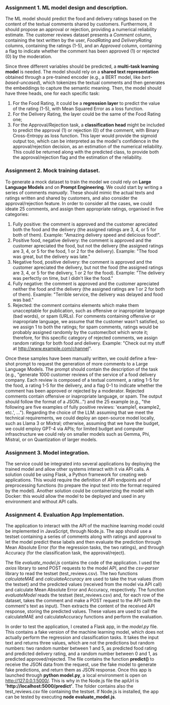 ### Assignment 1. ML model design and description.
The ML model should predict the food and delivery ratings based on the content of the textual comments shared by customers. Furthermore, it should propose an approval or rejection, providing a numerical reliability estimate.
The customer reviews dataset presents a _Comment_ column, containing the text written by the user, _FoodRating_ and _DeliveryRating_ columns, containing the ratings (1-5), and an _Approved_ column, containing a flag to indicate whether the comment has been approved (1) or rejected (0) by the moderation.

Since three different variables should be predicted, a **multi-task learning model** is needed. The model should rely on a **shared text representation** obtained through a pre-trained encoder (e.g., a BERT model, like _bert-based-uncased_), which tokenizes the textual comments and then generates the embeddings to capture the semantic meaning. 
Then, the model should have three heads, one for each specific task:
1) For the Food Rating, it could be a **regression layer** to predict the value of the rating (1-5), with Mean Squared Error as a loss function.
2) For the Delivery Rating, the layer could be the same of the Food Rating one;
3) For the Approval/Rejection task, a **classification head** might be included to predict the approval (1) or rejection (0) of the comment, with Binary Cross-Entropy as loss function. This layer would provide the sigmoid output too, which can be interpreted as the model's confidence in the approval/rejection decision, as an estimation of the numerical reliability. This could be returned along with the predicted class, to provide both the approval/rejection flag and the estimation of the reliability.

### Assignment 2. Mock training dataset.
To generate a mock dataset to train the model we could rely on **Large Language Models** and on **Prompt Engineering**.
We could start by writing a series of comments _manually_. These should mimic the actual texts and ratings written and shared by customers, and also consider the approval/rejection feature. In order to consider all the cases, we could ideate 25 comments, and assign them appropriate ratings, organised in five categories:
1) Fully positive: the comment is approved and the customer apreciated both the food and the delivery (the assigned ratings are 3, 4, or 5 for both of them). Example: "Amazing delivery speed and delicious food!". 
2) Positive food, negative delivery: the comment is approved and the customer apreciated the food, but not the delivery (the assigned ratings are 3, 4, or 5 for the food, 1 or 2 for the delivery). Example: "The food was great, but the delivery was late."
3) Negative food, positive delivery: the comment is approved and the customer apreciated the delivery, but not the food (the assigned ratings are 3, 4, or 5 for the delivery, 1 or 2 for the food). Example: "The delivery was perfectly on time, but I didn't like the food."
4) Fully negative: the comment is approved and the customer apreciated neither the food and the delivery (the assigned ratings are 1 or 2 for both of them). Example: "Terrible service, the delivery was delayed and food was bad."
5) Rejected: the comment contains elements which make them unacceptable for publication, such as offensive or inapropriate language (bad words), or spam (URLs). For comments containing offensive or inapropriate language, we assume that the customer wasn't satisfied, so we assign 1 to both the ratings; for spam comments, ratings would be probably assigned randomly by the customer/bot which wrote it; therefore, for this specific category of rejected comments, we assign random ratings for both food and delivery. Example: "Check out my stuff at http://www.example.com/channel".

Once these samples have been manually written, we could define a few-shot prompt to request the generation of more comments to a Large Language Models. The prompt should contain the description of the task (e.g., "generate 1000 customer reviews of the service of a food delivery company. Each review is composed of a textual comment, a rating 1-5 for the food, a rating 1-5 for the delivery, and a flag 0-1 to indicate whether the comment has been approved or rejected by a moderator. Rejected comments contain offensive or inapropriate language, or spam. The output should follow the format of a JSON...") and the 25 example (e.g., "the following are five examples of fully positive reviews: 'example1, example2, etc.', ...").
Regarding the choice of the LLM: assuming that we meet the technical requirements, we could deploy an open-source model locally, such as Llama 3 or Mixtral; otherwise, assuming that we have the budget, we could employ GPT-4 via APIs; for limited budget and computer infrasctructure we could rely on smaller models such as Gemma, Phi, Mistral, or on Quantization of larger models.

### Assignment 3. Model integration.
The service could be integrated into several applications by deploying the trained model and allow other systems interact with it via API calls. A solution could be using Flask, a Python framework for creating web applications. This would require the definition of API endpoints and of preprocessing functions (to prepare the input text into the format required by the model).
Another solution could be containerizing the model with Docker: this would allow the model to be deployed and used in any environment and without API calls.

### Assignment 4. Evaluation App Implementation.
The application to interact with the API of the machine learning model could be implemented in JavaScript, through Node.js. The app should use a testset containing a series of comments along with ratings and approval to let the model predict these labels and then evaluate the prediction through Mean Absolute Error (for the regression tasks, the two ratings), and through Accuracy (for the classification task, the approval/reject).

The file _evaluate_model.js_ contains the code of the application. I used the _axios_ library to send POST requests to the model API, and the _csv-parser_ library to read the testset (test_reviews.csv). The two functions _calculateMAE_ and _calculateAccuracy_ are used to take the true values (from the testset) and the predicted values (received from the model via API call) and calculate Mean Absolute Error and Accuracy, respectively. The function _evaluateModel_ reads the testset (test_reviews.csv) and, for each row of the dataset, takes the comment and make a POST request to the API (with the comment's text as input). Then extracts the content of the received API response, storing the predicted values. These values are used to call the calculateMAE and calculateAccuracy functions and perform the evaluation.

In order to test the application, I created a Flask app, in the _model.py_ file. This contains a fake version of the machine learning model, which does not actually perform the regression and classification tasks. It takes the input text and returns three values, which are not the predictions but random numbers: two random number between 1 and 5, as predicted food rating and predicted delivery rating, and a random number between 0 and 1, as predicted approved/rejected. The file contains the function **predict()** to receive the JSON data from the request, use the fake model to generate fake predictions, and return them as JSON response. Once this app is launched through **python model.py**, a local environment is open on http://127.0.0.1:5000/. This is why in the Node.js file the apiUrl is **'http://localhost:5000/predict'**. The folder contains also the test_reviews.csv file containing the testset. If Node.js is installed, the app can be tested by executing **node evaluate_model.js**.

